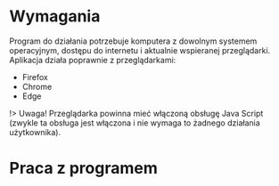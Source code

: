 # Wymagania

Program do działania potrzebuje komputera z dowolnym systemem operacyjnym, dostępu do internetu i aktualnie wspieranej przeglądarki. Aplikacja działa poprawnie z przeglądarkami:

- Firefox
- Chrome
- Edge 

!> Uwaga! Przeglądarka powinna mieć włączoną obsługę Java Script (zwykle ta obsługa jest włączona i nie wymaga to żadnego działania użytkownika).



# Praca z programem





